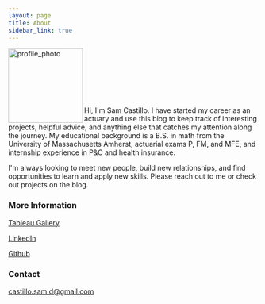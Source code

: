```yaml
---
layout: page
title: About
sidebar_link: true
---
```

<img src="sdcastillo.github.io/assets/css/website_photo.jpg" alt="profile_photo" align ="left" style="width: 150px; clear:both;"/>

<br/><br/>
<br/><br/>
<br/><br/>

Hi, I'm Sam Castillo.  I have started my career as an actuary and use this blog to keep track of interesting projects, helpful advice, and anything else that catches my attention along the journey.  My educational background is a B.S. in math from the University of Massachusetts Amherst, actuarial exams P, FM, and MFE, and internship experience in P&C and health insurance.

I'm always looking to meet new people, build new relationships, and find opportunities to learn and apply new skills. Please reach out to me or check out projects on the blog.

### More Information

[Tableau Gallery](public.tableau.com/profile/samuel.castillo#!/)

[LinkedIn](https://www.linkedin.com/in/sdcastillo/)

[Github](https://github.com/sdcastillo)

### Contact 

[castillo.sam.d@gmail.com](mailto:castillo.sam.d@gmail.com)

